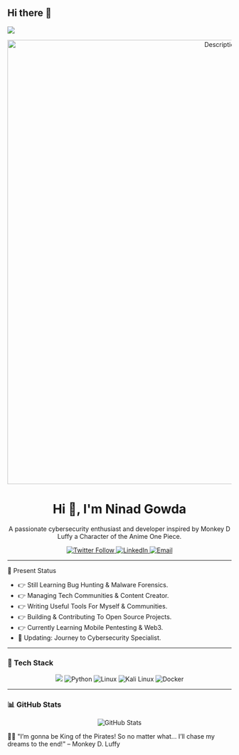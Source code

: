 ## Hi there 👋

![](https://user-images.githubusercontent.com/73097560/115834477-dbab4500-a447-11eb-908a-139a6edaec5c.gif)
<p align="center">
  <img src="https://private-user-images.githubusercontent.com/168954568/352051914-e26d1d6a-30ee-488e-90ca-11b3aa180148.gif?jwt=eyJhbGciOiJIUzI1NiIsInR5cCI6IkpXVCJ9.eyJpc3MiOiJnaXRodWIuY29tIiwiYXVkIjoicmF3LmdpdGh1YnVzZXJjb250ZW50LmNvbSIsImtleSI6ImtleTUiLCJleHAiOjE3NTQ2NzAwNTQsIm5iZiI6MTc1NDY2OTc1NCwicGF0aCI6Ii8xNjg5NTQ1NjgvMzUyMDUxOTE0LWUyNmQxZDZhLTMwZWUtNDg4ZS05MGNhLTExYjNhYTE4MDE0OC5naWY_WC1BbXotQWxnb3JpdGhtPUFXUzQtSE1BQy1TSEEyNTYmWC1BbXotQ3JlZGVudGlhbD1BS0lBVkNPRFlMU0E1M1BRSzRaQSUyRjIwMjUwODA4JTJGdXMtZWFzdC0xJTJGczMlMkZhd3M0X3JlcXVlc3QmWC1BbXotRGF0ZT0yMDI1MDgwOFQxNjE1NTRaJlgtQW16LUV4cGlyZXM9MzAwJlgtQW16LVNpZ25hdHVyZT1mMDlmNDRhZmM0Nzg5YWE4YWIyYjQzYjM5NTkyYjQ5MWE0YjdiNGUzMGY0ZWY4ZmY1NmQ0OTA2Y2JlMTg5NjgzJlgtQW16LVNpZ25lZEhlYWRlcnM9aG9zdCJ9.08dEIQbQ622p9QJCLB8s_OMHwdkF76VbDB9-FbsJxEc" alt="Description height="1000" width="1000" />
</p>


<h1 align="center">Hi 👋, I'm Ninad Gowda</h1>
<p align="center">A passionate cybersecurity enthusiast and developer inspired by Monkey D Luffy a Character of the Anime One Piece.</p>

<p align="center">
  <a href="https://twitter.com/yourtwitter" target="_blank" rel="noopener">
    <img src="https://img.shields.io/twitter/follow/yourtwitter?style=social" alt="Twitter Follow" />
  </a>
  <a href="https://www.linkedin.com/in/ninad-gowda-0446522a6" target="_blank" rel="noopener">
    <img src="https://img.shields.io/badge/LinkedIn-0077B5?style=flat&logo=linkedin&logoColor=white" alt="LinkedIn" />
  </a>
  <a href="mailto:youremail@example.com">
    <img src="https://img.shields.io/badge/Email-D14836?style=flat&logo=gmail&logoColor=white" alt="Email" />
  </a>
</p>

---
🚀 Present Status

- 👉 Still Learning Bug Hunting & Malware Forensics.  
- 👉 Managing Tech Communities & Content Creator.  
- 👉 Writing Useful Tools For Myself & Communities.  
- 👉 Building & Contributing To Open Source Projects.  
- 👉 Currently Learning Mobile Pentesting & Web3.  
- 🔄 Updating: Journey to Cybersecurity Specialist.

---
### 🔧 Tech Stack

<p align="center">
  <img src="https://camo.githubusercontent.com/3fe19c163aa55e7cc726050226cb88434de7bd1929286f3cbd3b6eb13ba102f6/68747470733a2f2f696d672e736869656c64732e696f2f62616467652f427572705f53756974652d4646363633333f7374796c653d666f722d7468652d6261646765266c6f676f3d627572702d737569746526636f6c6f723d303030303030"/>
  <img src="https://img.shields.io/badge/Python-3776AB?style=for-the-badge&logo=python&logoColor=white" alt="Python" />
  <img src="https://img.shields.io/badge/Linux-FCC624?style=for-the-badge&logo=linux&logoColor=black" alt="Linux" />
  <img src="https://img.shields.io/badge/Kali%20Linux-4285F4?style=for-the-badge&logo=kali-linux&logoColor=white" alt="Kali Linux" />
  <img src="https://img.shields.io/badge/Docker-2496ED?style=for-the-badge&logo=docker&logoColor=white" alt="Docker" />
</p>

---

### 📊 GitHub Stats

<p align="center">
  <img src="https://github-readme-stats.vercel.app/api?username=NinadGowda&show_icons=true&theme=radical" alt="GitHub Stats" />
</p>

🏴‍☠️ "I’m gonna be King of the Pirates! So no matter what… I’ll chase my dreams to the end!" – Monkey D. Luffy
<!--
**ninadgowdru/ninadgowdru** is a ✨ _special_ ✨ repository because its `README.md` (this file) appears on your GitHub profile.

Here are some ideas to get you started:

- 🔭 I’m currently working on ...
- 🌱 I’m currently learning ...
- 👯 I’m looking to collaborate on ...
- 🤔 I’m looking for help with ...
- 💬 Ask me about ...
- 📫 How to reach me: ...
- 😄 Pronouns: ...
- ⚡ Fun fact: ...
-->
